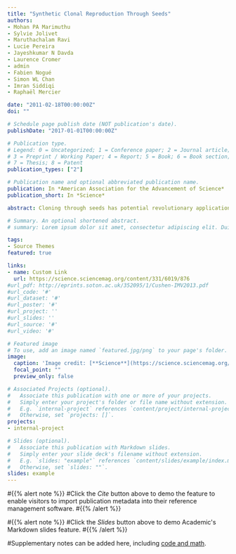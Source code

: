 ```yaml
---
title: "Synthetic Clonal Reproduction Through Seeds"
authors:
- Mohan PA Marimuthu
- Sylvie Jolivet
- Maruthachalam Ravi
- Lucie Pereira
- Jayeshkumar N Davda
- Laurence Cromer
- admin
- Fabien Nogué
- Simon WL Chan
- Imran Siddiqi
- Raphaël Mercier

date: "2011-02-18T00:00:00Z"
doi: ""

# Schedule page publish date (NOT publication's date).
publishDate: "2017-01-01T00:00:00Z"

# Publication type.
# Legend: 0 = Uncategorized; 1 = Conference paper; 2 = Journal article;
# 3 = Preprint / Working Paper; 4 = Report; 5 = Book; 6 = Book section;
# 7 = Thesis; 8 = Patent
publication_types: ["2"]

# Publication name and optional abbreviated publication name.
publication: In *American Association for the Advancement of Science*
publication_short: In *Science*

abstract: Cloning through seeds has potential revolutionary applications in agriculture, because it would allow vigorous hybrids to be propagated indefinitely. However, asexual seed formation or apomixis, avoiding meiosis and fertilization, is not found in the major food crops. To develop de novo synthesis of apomixis, we crossed Arabidopsis MiMe and dyad mutants that produce diploid clonal gametes to a strain whose chromosomes are engineered to be eliminated after fertilization. Up to 34% of the progeny were clones of their parent, demonstrating the conversion of clonal female or male gametes into seeds. We also show that first-generation cloned plants can be cloned again. Clonal reproduction through seeds can therefore be achieved in a sexual plant by manipulating two to four conserved genes.

# Summary. An optional shortened abstract.
# summary: Lorem ipsum dolor sit amet, consectetur adipiscing elit. Duis posuere tellus ac # convallis placerat. Proin tincidunt magna sed ex sollicitudin condimentum.

tags:
- Source Themes
featured: true

links:
- name: Custom Link
  url: https://science.sciencemag.org/content/331/6019/876
#url_pdf: http://eprints.soton.ac.uk/352095/1/Cushen-IMV2013.pdf
#url_code: '#'
#url_dataset: '#'
#url_poster: '#'
#url_project: ''
#url_slides: ''
#url_source: '#'
#url_video: '#'

# Featured image
# To use, add an image named `featured.jpg/png` to your page's folder. 
image:
  caption: 'Image credit: [**Science**](https://science.sciencemag.org/content/331/6019/876/tab-figures-data'
  focal_point: ""
  preview_only: false

# Associated Projects (optional).
#   Associate this publication with one or more of your projects.
#   Simply enter your project's folder or file name without extension.
#   E.g. `internal-project` references `content/project/internal-project/index.md`.
#   Otherwise, set `projects: []`.
projects:
- internal-project

# Slides (optional).
#   Associate this publication with Markdown slides.
#   Simply enter your slide deck's filename without extension.
#   E.g. `slides: "example"` references `content/slides/example/index.md`.
#   Otherwise, set `slides: ""`.
slides: example
---
```


#{{% alert note %}}
#Click the *Cite* button above to demo the feature to enable visitors to import publication metadata into their reference management software.
#{{% /alert %}}

#{{% alert note %}}
#Click the *Slides* button above to demo Academic's Markdown slides feature.
#{{% /alert %}}

#Supplementary notes can be added here, including [code and math](https://#sourcethemes.com/academic/docs/writing-markdown-latex/).

